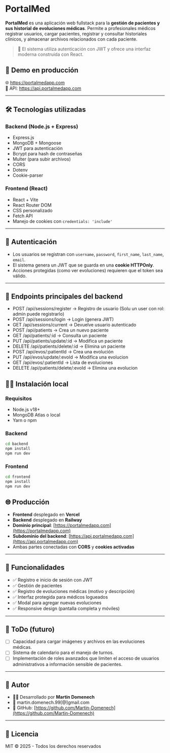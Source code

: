 #  PortalMed

**PortalMed** es una aplicación web fullstack para la **gestión de pacientes y sus historial de evoluciones médicas**. Permite a profesionales médicos registrar usuarios, cargar pacientes, registrar y consultar historiales clínicos, y almacenar archivos relacionados con cada paciente.

> 🔐 El sistema utiliza autenticación con JWT y ofrece una interfaz moderna construida con React.

## 🚀 Demo en producción

🌐 https://portalmedapp.com  
📡 API: https://api.portalmedapp.com

---

## 🛠️ Tecnologías utilizadas

### Backend (Node.js + Express)

- Express.js
- MongoDB + Mongoose
- JWT para autenticación
- Bcrypt para hash de contraseñas
- Multer (para subir archivos)
- CORS
- Dotenv
- Cookie-parser

### Frontend (React)

- React + Vite
- React Router DOM
- CSS personalizado
- Fetch API
- Manejo de cookies con `credentials: 'include'`

---

## 🔐 Autenticación

- Los usuarios se registran con `username`, `password`, `first_name`, `last_name`, `email`.
- El sistema genera un JWT que se guarda en una **cookie HTTPOnly**.
- Acciones protegidas (como ver evoluciones) requieren que el token sea válido.

---

## 🧪 Endpoints principales del backend

- POST /api/sessions/register → Registro de usuario (Solu un user con rol: admin puede registrarlo)
- POST /api/sessions/login → Login (genera JWT)
- GET /api/sessions/current → Devuelve usuario autenticado
- POST /api/patients → Crea un nuevo paciente
- GET /api/patients/:id → Consulta un paciente
- PUT /api/patients/update/:id → Modifica un paciente
- DELETE /api/patients/delete/:id → Elimina un paciente
- POST /api/evos/:patientId → Crea una evolución
- PUT /api/evos/update/:evoId → Modifica una evolucion
- GET /api/evos/:patientId → Lista de evoluciones
- DELETE /api/patients/delete/:evoId → Elimina una evolucion

## 🧑‍💻 Instalación local

### Requisitos

- Node.js v18+
- MongoDB Atlas o local
- Yarn o npm

### Backend

```bash
cd backend
npm install
npm run dev
```

### Frontend

```bash
cd frontend
npm install
npm run dev
```

## 🌐 Producción

- **Frontend** desplegado en **Vercel**
- **Backend** desplegado en **Railway**
- **Dominio principal**: [https://portalmedapp.com](https://portalmedapp.com)
- **Subdominio del backend**: [https://api.portalmedapp.com](https://api.portalmedapp.com)
- Ambas partes conectadas con **CORS** y **cookies activadas**

---

## 📸 Funcionalidades

- ✅ Registro e inicio de sesión con JWT
- ✅ Gestión de pacientes
- ✅ Registro de evoluciones médicas (motivo y descripción)
- ✅ Interfaz protegida para médicos logueados
- ✅ Modal para agregar nuevas evoluciones
- ✅ Responsive design (pantalla completa y móviles)

---

## 📌 ToDo (futuro)

- [ ] Capacidad para cargar imágenes y archivos en las evoluciones médicas.
- [ ] Sistema de calendario para el manejo de turnos.
- [ ] Implementación de roles avanzados que limiten el acceso de usuarios administrativos a información sensible de pacientes.

---

## 👤 Autor

- 👨‍💻 Desarrollado por **Martin Domenech**
- 📧 martin.domenech.99[@]gmail.com
- 🐙 GitHub: [https://github.com/Martin-Domenech](https://github.com/Martin-Domenech)

---

## 📝 Licencia

MIT © 2025 - Todos los derechos reservados